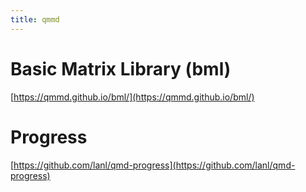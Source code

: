 ```yaml
---
title: qmmd
---
```


# Basic Matrix Library (bml)

[https://qmmd.github.io/bml/](https://qmmd.github.io/bml/)

# Progress

[https://github.com/lanl/qmd-progress](https://github.com/lanl/qmd-progress)
